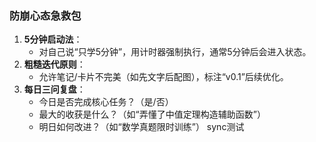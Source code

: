 ### **防崩心态急救包**  
1. **5分钟启动法**：  
   - 对自己说“只学5分钟”，用计时器强制执行，通常5分钟后会进入状态。  
2. **粗糙迭代原则**：  
   - 允许笔记/卡片不完美（如先文字后配图），标注“v0.1”后续优化。  
3. **每日三问复盘**：  
   - 今日是否完成核心任务？（是/否）  
   - 最大的收获是什么？（如“弄懂了中值定理构造辅助函数”）  
   - 明日如何改进？（如“数学真题限时训练”） 
sync测试

